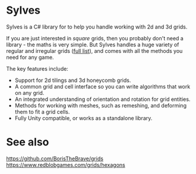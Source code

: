 # Sylves

Sylves is a C# library for to help you handle working with 2d and 3d grids.

If you are just interested in _square_ grids, then you probably don't need a library - the maths is very simple. 
But Sylves handles a huge variety of regular and irregular grids ([full list](TODO)), and comes with all the methods you need for any game.

The key features include:
 * Support for 2d tilings and 3d honeycomb grids.
 * A common grid and cell interface so you can write algorithms that work on any grid.
 * An integrated understanding of orientation and rotation for grid entities.
 * Methods for working with meshes, such as remeshing, and deforming them to fit a grid cells.
 * Fully Unity compatible, or works as a standalone library.




# See also
https://github.com/BorisTheBrave/grids
https://www.redblobgames.com/grids/hexagons